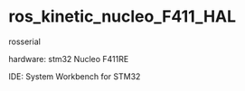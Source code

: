 # ros_kinetic_nucleo_F411_HAL
rosserial 

hardware: stm32 Nucleo F411RE

IDE: System Workbench for STM32
